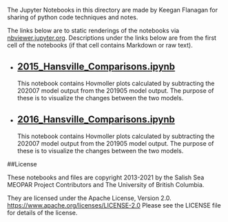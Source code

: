 The Jupyter Notebooks in this directory are made by Keegan Flanagan
for sharing of python code techniques and notes.

The links below are to static renderings of the notebooks via
[nbviewer.jupyter.org](https://nbviewer.jupyter.org/).
Descriptions under the links below are from the first cell of the notebooks
(if that cell contains Markdown or raw text).

* ## [2015_Hansville_Comparisons.ipynb](https://nbviewer.jupyter.org/github/SalishSeaCast/analysis-keegan/blob/master/notebooks/Evaluations/Continuous_Timeseries/All_Depths_ORCA/Hansville/201905_202007_comparison/2015_Hansville_Comparisons.ipynb)  
    
    This notebook contains Hovmoller plots calculated by subtracting the 202007 model output from the 201905 model output. The purpose of these is to visualize the changes between the two models. 

* ## [2016_Hansville_Comparisons.ipynb](https://nbviewer.jupyter.org/github/SalishSeaCast/analysis-keegan/blob/master/notebooks/Evaluations/Continuous_Timeseries/All_Depths_ORCA/Hansville/201905_202007_comparison/2016_Hansville_Comparisons.ipynb)  
    
    This notebook contains Hovmoller plots calculated by subtracting the 202007 model output from the 201905 model output. The purpose of these is to visualize the changes between the two models. 


##License

These notebooks and files are copyright 2013-2021
by the Salish Sea MEOPAR Project Contributors
and The University of British Columbia.

They are licensed under the Apache License, Version 2.0.
https://www.apache.org/licenses/LICENSE-2.0
Please see the LICENSE file for details of the license.
